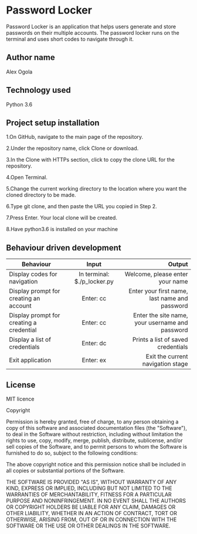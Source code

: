 # Password Locker

Password Locker is an application that helps users generate and store passwords on their multiple accounts. The password locker runs on the terminal and uses short codes to navigate through it.


## Author name

Alex Ogola

## Technology used

Python 3.6

## Project setup installation

1.On GitHub, navigate to the main page of the repository.

2.Under the repository name, click Clone or download.

3.In the Clone with HTTPs section, click  to copy the clone URL for the repository.

4.Open Terminal.

5.Change the current working directory to the location where you want the cloned directory to be made.

6.Type git clone, and then paste the URL you copied in Step 2.

7.Press Enter. Your local clone will be created.

8.Have python3.6 is installed on your machine

## Behaviour driven development
| Behaviour   |      Input     |  Output |
|----------|:-------------:|------:|
| Display codes for navigation| In terminal: $./p_locker.py |   Welcome, please enter your name |
| Display prompt for creating an account | Enter: cc |   Enter your first name, last name and password |
| Display prompt for creating a credential | Enter: cc |   Enter the site name, your username and password |
| Display a list of credentials | Enter: dc |   Prints a list of saved credentials |
| Exit application | Enter: ex |   Exit the current navigation stage |


## License
MIT licence

Copyright <YEAR> <COPYRIGHT HOLDER>

Permission is hereby granted, free of charge, to any person obtaining a copy of this software and associated documentation files (the "Software"), to deal in the Software without restriction, including without limitation the rights to use, copy, modify, merge, publish, distribute, sublicense, and/or sell copies of the Software, and to permit persons to whom the Software is furnished to do so, subject to the following conditions:

The above copyright notice and this permission notice shall be included in all copies or substantial portions of the Software.

THE SOFTWARE IS PROVIDED "AS IS", WITHOUT WARRANTY OF ANY KIND, EXPRESS OR IMPLIED, INCLUDING BUT NOT LIMITED TO THE WARRANTIES OF MERCHANTABILITY, FITNESS FOR A PARTICULAR PURPOSE AND NONINFRINGEMENT. IN NO EVENT SHALL THE AUTHORS OR COPYRIGHT HOLDERS BE LIABLE FOR ANY CLAIM, DAMAGES OR OTHER LIABILITY, WHETHER IN AN ACTION OF CONTRACT, TORT OR OTHERWISE, ARISING FROM, OUT OF OR IN CONNECTION WITH THE SOFTWARE OR THE USE OR OTHER DEALINGS IN THE SOFTWARE.

